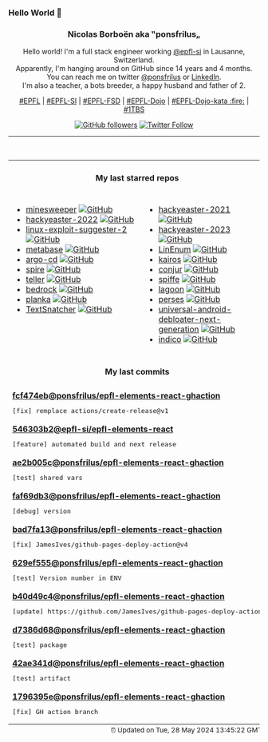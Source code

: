### Hello World 👋

<p align="center">
  <!-- use https://avatars.githubusercontent.com/u/176002?v=4 for your default github picture 
  <img src="https://raw.githubusercontent.com/ponsfrilus/ponsfrilus/master/img/ponsfrilus.png" title="Nicolas Borboën aka ‟ponsfrilus„" alt="Nicolas Borboën aka ‟ponsfrilus„" /> -->
  <h3 align="center">
    Nicolas Borboën aka ‟ponsfrilus„
  </h3>
  <p align="center">
    Hello world! I'm a full stack engineer working <a href="https://github.com/epfl-si">@epfl-si</a> in Lausanne, Switzerland.
    <br />Apparently, I'm hanging around on GitHub since 14 years and 4 months.
    <br />You can reach me on twitter <a href="https://twitter.com/ponsfrilus">@ponsfrilus</a> or <a href="http://linkedin.com/in/nicolasborboen">LinkedIn</a>.
    <br />I'm also a teacher, a bots breeder, a happy husband and father of 2.
  </p>
  <p align="center">
    <a href="https://www.epfl.ch">#EPFL</a> | 
    <a href="https://github.com/epfl-si/">#EPFL-SI</a> | 
    <a href="https://github.com/epfl-fsd">#EPFL-FSD</a> | 
    <a href="https://github.com/topics/epfl-dojo">#EPFL-Dojo</a> | 
    <a href="https://github.com/topics/epfl-dojo-kata">#EPFL-Dojo-kata :fire:</a> | 
    <a href="https://en.wikipedia.org/wiki/Indentation_style#Variant:_1TBS_(OTBS)">#1TBS</a>
  </p>
  <p align="center">
    <a href="https://github.com/ponsfrilus"><img alt="GitHub followers" src="https://img.shields.io/github/followers/ponsfrilus?label=Follow%20me%20on%20github&style=social"></a>
    <a href="https://twitter.com/ponsfrilus"><img alt="Twitter Follow" src="https://img.shields.io/twitter/follow/ponsfrilus?label=follow%20me%20on%20twitter&style=social"></a>
  </p>
  </p><hr><table align="center">
<tr>
<td colspan="2" align="center"><h4>My last starred repos</h4></td>
</tr>
<tr>
<td valign="top">
<ul>
<li>
<a href="https://github.com/Imbwbl/minesweeper" title="null" target="_blank">minesweeper</a>&nbsp;<a href="https://github.com/Imbwbl/minesweeper" title="null" target="_blank"><img src="https://img.shields.io/github/stars/Imbwbl/minesweeper?style=social" alt="GitHub"></a>
</li>
<li>
<a href="https://github.com/PhilippSieber/hackyeaster-2022" title="null" target="_blank">hackyeaster-2022</a>&nbsp;<a href="https://github.com/PhilippSieber/hackyeaster-2022" title="null" target="_blank"><img src="https://img.shields.io/github/stars/PhilippSieber/hackyeaster-2022?style=social" alt="GitHub"></a>
</li>
<li>
<a href="https://github.com/jondonas/linux-exploit-suggester-2" title="Next-Generation Linux Kernel Exploit Suggester" target="_blank">linux-exploit-suggester-2</a>&nbsp;<a href="https://github.com/jondonas/linux-exploit-suggester-2" title="Next-Generation Linux Kernel Exploit Suggester" target="_blank"><img src="https://img.shields.io/github/stars/jondonas/linux-exploit-suggester-2?style=social" alt="GitHub"></a>
</li>
<li>
<a href="https://github.com/metabase/metabase" title="The simplest, fastest way to get business intelligence and analytics to everyone in your company :yum:" target="_blank">metabase</a>&nbsp;<a href="https://github.com/metabase/metabase" title="The simplest, fastest way to get business intelligence and analytics to everyone in your company :yum:" target="_blank"><img src="https://img.shields.io/github/stars/metabase/metabase?style=social" alt="GitHub"></a>
</li>
<li>
<a href="https://github.com/argoproj/argo-cd" title="Declarative Continuous Deployment for Kubernetes" target="_blank">argo-cd</a>&nbsp;<a href="https://github.com/argoproj/argo-cd" title="Declarative Continuous Deployment for Kubernetes" target="_blank"><img src="https://img.shields.io/github/stars/argoproj/argo-cd?style=social" alt="GitHub"></a>
</li>
<li>
<a href="https://github.com/spiffe/spire" title="The SPIFFE Runtime Environment" target="_blank">spire</a>&nbsp;<a href="https://github.com/spiffe/spire" title="The SPIFFE Runtime Environment" target="_blank"><img src="https://img.shields.io/github/stars/spiffe/spire?style=social" alt="GitHub"></a>
</li>
<li>
<a href="https://github.com/tellerops/teller" title="Cloud native secrets management for developers - never leave your command line for secrets." target="_blank">teller</a>&nbsp;<a href="https://github.com/tellerops/teller" title="Cloud native secrets management for developers - never leave your command line for secrets." target="_blank"><img src="https://img.shields.io/github/stars/tellerops/teller?style=social" alt="GitHub"></a>
</li>
<li>
<a href="https://github.com/roots/bedrock" title="WordPress boilerplate with Composer, easier configuration, and an improved folder structure" target="_blank">bedrock</a>&nbsp;<a href="https://github.com/roots/bedrock" title="WordPress boilerplate with Composer, easier configuration, and an improved folder structure" target="_blank"><img src="https://img.shields.io/github/stars/roots/bedrock?style=social" alt="GitHub"></a>
</li>
<li>
<a href="https://github.com/plankanban/planka" title="The realtime kanban board for workgroups built with React and Redux." target="_blank">planka</a>&nbsp;<a href="https://github.com/plankanban/planka" title="The realtime kanban board for workgroups built with React and Redux." target="_blank"><img src="https://img.shields.io/github/stars/plankanban/planka?style=social" alt="GitHub"></a>
</li>
<li>
<a href="https://github.com/RajSolai/TextSnatcher" title="How to Copy Text from Images ? Answer is TextSnatcher !. Perform OCR operations in seconds on Linux Desktop." target="_blank">TextSnatcher</a>&nbsp;<a href="https://github.com/RajSolai/TextSnatcher" title="How to Copy Text from Images ? Answer is TextSnatcher !. Perform OCR operations in seconds on Linux Desktop." target="_blank"><img src="https://img.shields.io/github/stars/RajSolai/TextSnatcher?style=social" alt="GitHub"></a>
</li>
</ul>
<img width="450" height="1" /></td>
<td valign="top">
<ul>
<li>
<a href="https://github.com/PhilippSieber/hackyeaster-2021" title="null" target="_blank">hackyeaster-2021</a>&nbsp;<a href="https://github.com/PhilippSieber/hackyeaster-2021" title="null" target="_blank"><img src="https://img.shields.io/github/stars/PhilippSieber/hackyeaster-2021?style=social" alt="GitHub"></a>
</li>
<li>
<a href="https://github.com/PhilippSieber/hackyeaster-2023" title="null" target="_blank">hackyeaster-2023</a>&nbsp;<a href="https://github.com/PhilippSieber/hackyeaster-2023" title="null" target="_blank"><img src="https://img.shields.io/github/stars/PhilippSieber/hackyeaster-2023?style=social" alt="GitHub"></a>
</li>
<li>
<a href="https://github.com/rebootuser/LinEnum" title="Scripted Local Linux Enumeration & Privilege Escalation Checks" target="_blank">LinEnum</a>&nbsp;<a href="https://github.com/rebootuser/LinEnum" title="Scripted Local Linux Enumeration & Privilege Escalation Checks" target="_blank"><img src="https://img.shields.io/github/stars/rebootuser/LinEnum?style=social" alt="GitHub"></a>
</li>
<li>
<a href="https://github.com/kairos-io/kairos" title=":penguin: The immutable Linux meta-distribution for edge Kubernetes." target="_blank">kairos</a>&nbsp;<a href="https://github.com/kairos-io/kairos" title=":penguin: The immutable Linux meta-distribution for edge Kubernetes." target="_blank"><img src="https://img.shields.io/github/stars/kairos-io/kairos?style=social" alt="GitHub"></a>
</li>
<li>
<a href="https://github.com/cyberark/conjur" title="CyberArk Conjur automatically secures secrets used by privileged users and machine identities" target="_blank">conjur</a>&nbsp;<a href="https://github.com/cyberark/conjur" title="CyberArk Conjur automatically secures secrets used by privileged users and machine identities" target="_blank"><img src="https://img.shields.io/github/stars/cyberark/conjur?style=social" alt="GitHub"></a>
</li>
<li>
<a href="https://github.com/spiffe/spiffe" title="The SPIFFE Project" target="_blank">spiffe</a>&nbsp;<a href="https://github.com/spiffe/spiffe" title="The SPIFFE Project" target="_blank"><img src="https://img.shields.io/github/stars/spiffe/spiffe?style=social" alt="GitHub"></a>
</li>
<li>
<a href="https://github.com/uselagoon/lagoon" title="Lagoon, the developer-focused application delivery platform" target="_blank">lagoon</a>&nbsp;<a href="https://github.com/uselagoon/lagoon" title="Lagoon, the developer-focused application delivery platform" target="_blank"><img src="https://img.shields.io/github/stars/uselagoon/lagoon?style=social" alt="GitHub"></a>
</li>
<li>
<a href="https://github.com/perses/perses" title="The CNCF candidate for observability visualisation. Already supports Prometheus - more data sources to come!" target="_blank">perses</a>&nbsp;<a href="https://github.com/perses/perses" title="The CNCF candidate for observability visualisation. Already supports Prometheus - more data sources to come!" target="_blank"><img src="https://img.shields.io/github/stars/perses/perses?style=social" alt="GitHub"></a>
</li>
<li>
<a href="https://github.com/Universal-Debloater-Alliance/universal-android-debloater-next-generation" title="Cross-platform GUI written in Rust using ADB to debloat non-rooted Android devices. Improve your privacy, the security and battery life of your device." target="_blank">universal-android-debloater-next-generation</a>&nbsp;<a href="https://github.com/Universal-Debloater-Alliance/universal-android-debloater-next-generation" title="Cross-platform GUI written in Rust using ADB to debloat non-rooted Android devices. Improve your privacy, the security and battery life of your device." target="_blank"><img src="https://img.shields.io/github/stars/Universal-Debloater-Alliance/universal-android-debloater-next-generation?style=social" alt="GitHub"></a>
</li>
<li>
<a href="https://github.com/indico/indico" title="Indico - A feature-rich event management system, made @ CERN, the place where the Web was born." target="_blank">indico</a>&nbsp;<a href="https://github.com/indico/indico" title="Indico - A feature-rich event management system, made @ CERN, the place where the Web was born." target="_blank"><img src="https://img.shields.io/github/stars/indico/indico?style=social" alt="GitHub"></a>
</li>
</ul>
<img width="450" height="1" /></td>
</tr>
<tr>
<td colspan="2" align="center"><h4>My last commits</h4></td>
</tr>
<tr>
        <td colspan="2">
          <div><strong><a href="https://api.github.com/repos/ponsfrilus/epfl-elements-react-ghaction/commits/fcf474ebe530697d1aa51f90c265216497db0d00" title="2024-05-28T15:33:12.000+02:00" target="_blank">fcf474eb</a><a href="https://github.com/ponsfrilus">@ponsfrilus</a><a href="https://github.com/ponsfrilus/epfl-elements-react-ghaction" title="null">/epfl-elements-react-ghaction</a></strong></div>
          <pre>[fix] remplace actions/create-release@v1</pre>
        </td>
        </tr><tr>
        <td colspan="2">
          <div><strong><a href="https://api.github.com/repos/epfl-si/epfl-elements-react/commits/546303b211b89dcb417f3f5331ad01e51fa5176e" title="2024-05-28T15:31:00.000+02:00" target="_blank">546303b2</a><a href="https://github.com/epfl-si">@epfl-si</a><a href="https://github.com/epfl-si/epfl-elements-react" title="React bindings for https://epfl-si.github.io/elements">/epfl-elements-react</a></strong></div>
          <pre>[feature] automated build and next release</pre>
        </td>
        </tr><tr>
        <td colspan="2">
          <div><strong><a href="https://api.github.com/repos/ponsfrilus/epfl-elements-react-ghaction/commits/ae2b005c7313cea844816a9b26e958ddc83c4fa6" title="2024-05-27T14:27:16.000+02:00" target="_blank">ae2b005c</a><a href="https://github.com/ponsfrilus">@ponsfrilus</a><a href="https://github.com/ponsfrilus/epfl-elements-react-ghaction" title="null">/epfl-elements-react-ghaction</a></strong></div>
          <pre>[test] shared vars</pre>
        </td>
        </tr><tr>
        <td colspan="2">
          <div><strong><a href="https://api.github.com/repos/ponsfrilus/epfl-elements-react-ghaction/commits/faf69db3c6e1abb85b05ba1ea9a72309f81c86a9" title="2024-05-23T14:51:58.000+02:00" target="_blank">faf69db3</a><a href="https://github.com/ponsfrilus">@ponsfrilus</a><a href="https://github.com/ponsfrilus/epfl-elements-react-ghaction" title="null">/epfl-elements-react-ghaction</a></strong></div>
          <pre>[debug] version</pre>
        </td>
        </tr><tr>
        <td colspan="2">
          <div><strong><a href="https://api.github.com/repos/ponsfrilus/epfl-elements-react-ghaction/commits/bad7fa13af358d6084b04cdaea454997fa6752a4" title="2024-05-23T14:50:31.000+02:00" target="_blank">bad7fa13</a><a href="https://github.com/ponsfrilus">@ponsfrilus</a><a href="https://github.com/ponsfrilus/epfl-elements-react-ghaction" title="null">/epfl-elements-react-ghaction</a></strong></div>
          <pre>[fix] JamesIves/github-pages-deploy-action@v4</pre>
        </td>
        </tr><tr>
        <td colspan="2">
          <div><strong><a href="https://api.github.com/repos/ponsfrilus/epfl-elements-react-ghaction/commits/629ef5553395e2c12934bbe6b39ffff8b1eaeb50" title="2024-05-23T14:49:21.000+02:00" target="_blank">629ef555</a><a href="https://github.com/ponsfrilus">@ponsfrilus</a><a href="https://github.com/ponsfrilus/epfl-elements-react-ghaction" title="null">/epfl-elements-react-ghaction</a></strong></div>
          <pre>[test] Version number in ENV</pre>
        </td>
        </tr><tr>
        <td colspan="2">
          <div><strong><a href="https://api.github.com/repos/ponsfrilus/epfl-elements-react-ghaction/commits/b40d49c4ecd3ef8b205f8aef31906c64844447c2" title="2024-05-23T14:42:21.000+02:00" target="_blank">b40d49c4</a><a href="https://github.com/ponsfrilus">@ponsfrilus</a><a href="https://github.com/ponsfrilus/epfl-elements-react-ghaction" title="null">/epfl-elements-react-ghaction</a></strong></div>
          <pre>[update] https://github.com/JamesIves/github-pages-deploy-action</pre>
        </td>
        </tr><tr>
        <td colspan="2">
          <div><strong><a href="https://api.github.com/repos/ponsfrilus/epfl-elements-react-ghaction/commits/d7386d68b9cdb980cb7f5b20dcd0dd246fe63a25" title="2024-05-23T14:17:08.000+02:00" target="_blank">d7386d68</a><a href="https://github.com/ponsfrilus">@ponsfrilus</a><a href="https://github.com/ponsfrilus/epfl-elements-react-ghaction" title="null">/epfl-elements-react-ghaction</a></strong></div>
          <pre>[test] package</pre>
        </td>
        </tr><tr>
        <td colspan="2">
          <div><strong><a href="https://api.github.com/repos/ponsfrilus/epfl-elements-react-ghaction/commits/42ae341d9df5ea628afe362adf4baa5f1cc09745" title="2024-05-23T14:01:12.000+02:00" target="_blank">42ae341d</a><a href="https://github.com/ponsfrilus">@ponsfrilus</a><a href="https://github.com/ponsfrilus/epfl-elements-react-ghaction" title="null">/epfl-elements-react-ghaction</a></strong></div>
          <pre>[test] artifact</pre>
        </td>
        </tr><tr>
        <td colspan="2">
          <div><strong><a href="https://api.github.com/repos/ponsfrilus/epfl-elements-react-ghaction/commits/1796395ea7ebf2684cde34ec2d29984f259a8d13" title="2024-05-23T13:51:56.000+02:00" target="_blank">1796395e</a><a href="https://github.com/ponsfrilus">@ponsfrilus</a><a href="https://github.com/ponsfrilus/epfl-elements-react-ghaction" title="null">/epfl-elements-react-ghaction</a></strong></div>
          <pre>[fix] GH action branch</pre>
        </td>
        </tr><tfoot>
<tr>
<td colspan="2" align="right">
<img width="900" height="1" />
<small>⏰ Updated on Tue, 28 May 2024 13:45:22 GMT</small>
</td>
</tr>
</tfoot>
<br />
</table>
